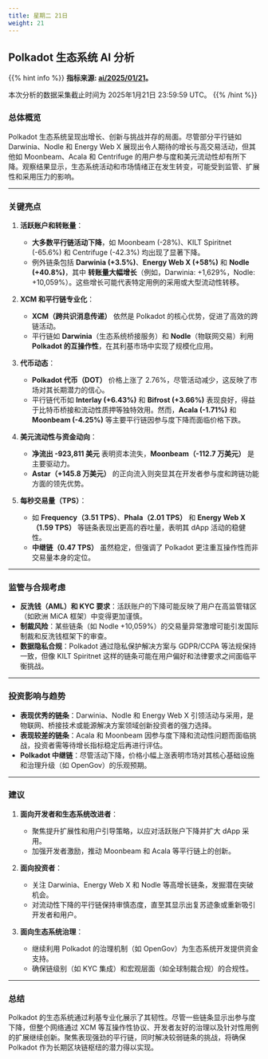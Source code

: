 ```yaml
---
title: 星期二 21日
weight: 21
---
```


## **Polkadot 生态系统 AI 分析**
{{% hint info %}}
**指标来源: [ai/2025/01/21](../../../../ai/2025/01/21)。**

本次分析的数据采集截止时间为 2025年1月21日 23:59:59 UTC。
{{% /hint %}}

### **总体概览**
Polkadot 生态系统呈现出增长、创新与挑战并存的局面。尽管部分平行链如 Darwinia、Nodle 和 Energy Web X 展现出令人期待的增长与高交易活动，但其他如 Moonbeam、Acala 和 Centrifuge 的用户参与度和美元流动性却有所下降。观察结果显示，生态系统活动和市场情绪正在发生转变，可能受到监管、扩展性和采用压力的影响。

---

### **关键亮点**
1. **活跃账户和转账量**：
   - **大多数平行链活动下降**，如 Moonbeam (-28%)、KILT Spiritnet (-65.6%) 和 Centrifuge (-42.3%) 均出现了显著下降。
   - 例外链条包括 **Darwinia (+3.5%)**、**Energy Web X (+58%)** 和 **Nodle (+40.8%)**，其中 **转账量大幅增长**（例如，Darwinia: +1,629%，Nodle: +10,059%）。这些增长可能代表特定用例的采用或大型流动性转移。

2. **XCM 和平行链专业化**：
   - **XCM（跨共识消息传递）** 依然是 Polkadot 的核心优势，促进了高效的跨链活动。
   - 平行链如 **Darwinia**（生态系统桥接服务）和 **Nodle**（物联网交易）利用 **Polkadot 的互操作性**，在其利基市场中实现了规模化应用。

3. **代币动态**：
   - **Polkadot 代币（DOT）** 价格上涨了 2.76%，尽管活动减少，这反映了市场对其长期潜力的信心。
   - 平行链代币如 **Interlay (+6.43%)** 和 **Bifrost (+3.66%)** 表现良好，得益于比特币桥接和流动性质押等独特效用。然而，**Acala (-1.71%)** 和 **Moonbeam (-4.25%)** 等主要平行链因参与度下降而面临价格下跌。

4. **美元流动性与资金动向**：
   - **净流出 -923,811 美元** 表明资本流失，**Moonbeam（-112.7 万美元）** 是主要驱动力。
   - **Astar（+145.8 万美元）** 的正向流入则突显其在开发者参与度和跨链功能方面的领先优势。

5. **每秒交易量（TPS）**：
   - 如 **Frequency（3.51 TPS）**、**Phala（2.01 TPS）** 和 **Energy Web X（1.59 TPS）** 等链条表现出更高的吞吐量，表明其 dApp 活动的稳健性。
   - **中继链（0.47 TPS）** 虽然稳定，但强调了 Polkadot 更注重互操作性而非交易量本身的定位。

---

### **监管与合规考虑**
- **反洗钱（AML）和 KYC 要求**：活跃账户的下降可能反映了用户在高监管辖区（如欧洲 MiCA 框架）中变得更加谨慎。
- **制裁风险**：某些链条（如 Nodle +10,059%）的交易量异常激增可能引发国际制裁和反洗钱框架下的审查。
- **数据隐私合规**：Polkadot 通过隐私保护解决方案与 GDPR/CCPA 等法规保持一致，但像 KILT Spiritnet 这样的链条可能在用户偏好和法律要求之间面临平衡挑战。

---

### **投资影响与趋势**
- **表现优秀的链条**：Darwinia、Nodle 和 Energy Web X 引领活动与采用，是物联网、桥接技术或能源解决方案领域创新投资者的强力选择。
- **表现较差的链条**：Acala 和 Moonbeam 因参与度下降和流动性问题而面临挑战，投资者需等待增长指标稳定后再进行评估。
- **Polkadot 中继链**：尽管活动下降，价格小幅上涨表明市场对其核心基础设施和治理升级（如 OpenGov）的乐观预期。

---

### **建议**
1. **面向开发者和生态系统改进者**：
   - 聚焦提升扩展性和用户引导策略，以应对活跃账户下降并扩大 dApp 采用。
   - 加强开发者激励，推动 Moonbeam 和 Acala 等平行链上的创新。

2. **面向投资者**：
   - 关注 Darwinia、Energy Web X 和 Nodle 等高增长链条，发掘潜在突破机会。
   - 对流动性下降的平行链保持审慎态度，直至其显示出复苏迹象或重新吸引开发者和用户。

3. **面向生态系统治理**：
   - 继续利用 Polkadot 的治理机制（如 OpenGov）为生态系统开发提供资金支持。
   - 确保链级别（如 KYC 集成）和宏观层面（如全球制裁合规）的合规性。

---

### **总结**
Polkadot 的生态系统通过利基专业化展示了其韧性。尽管一些链条显示出参与度下降，但整个网络通过 XCM 等互操作性协议、开发者友好的治理以及针对性用例的扩展继续创新。聚焦表现强劲的平行链，同时解决较弱链条的挑战，将确保 Polkadot 作为长期区块链枢纽的潜力得以实现。